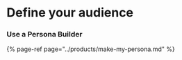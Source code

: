 # Define your audience

### Use a Persona Builder

{% page-ref page="../products/make-my-persona.md" %}



